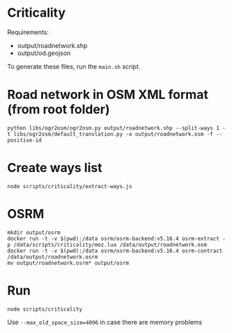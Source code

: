 # Criticality

Requirements:
- output/roadnetwork.shp
- output/od.geojson

To generate these files, run the `main.sh` script.

# Road network in OSM XML format (from root folder)
```
python libs/ogr2osm/ogr2osm.py output/roadnetwork.shp --split-ways 1 -t libs/ogr2osm/default_translation.py -o output/roadnetwork.osm -f --positive-id
```

# Create ways list
```
node scripts/criticality/extract-ways.js
```

# OSRM
```
mkdir output/osrm
docker run -t -v $(pwd):/data osrm/osrm-backend:v5.16.4 osrm-extract -p /data/scripts/criticality/moz.lua /data/output/roadnetwork.osm
docker run -t -v $(pwd):/data osrm/osrm-backend:v5.16.4 osrm-contract /data/output/roadnetwork.osrm
mv output/roadnetwork.osrm* output/osrm
```

# Run
```
node scripts/criticality
```

Use `--max_old_space_size=4096` in case there are memory problems